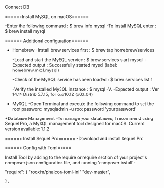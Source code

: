 Connect DB



======Install MySQL on macOS======

-Enter the following command : $ brew info mysql
-To install MySQL enter : $ brew install mysql

====== Additional configuration======

* Homebrew
	-Install brew services first : $ brew tap homebrew/services

	-Load and start the MySQL service : $ brew services start mysql.
	-Expected output : Successfully started mysql (label: homebrew.mxcl.mysql)

	-Check of the MySQL service has been loaded : $ brew services list 1

	-Verify the installed MySQL instance : $ mysql -V.
	-Expected output : Ver 14.14 Distrib 5.7.15, for osx10.12 (x86_64)

* MySQL
	-Open Terminal and execute the following command to set the root password:
		mysqladmin -u root password 'yourpassword'

*Database Management
	-To manage your databases, I recommend using Sequel Pro, a MySQL management tool designed for macOS. Current version available: 1.1.2

====== Install Sequel Pro======
-Download and install Sequel Pro



====== Config with Toml=====

Install Tool by adding to the require or require section of your project's composer.json configuration file, and running 'composer install':

	
"require": {
        "rooxim/phalcon-toml-ini":"dev-master",

    },
